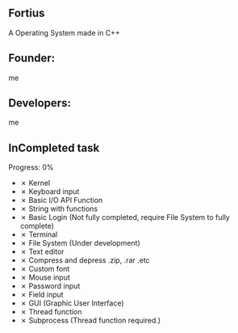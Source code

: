 ## Fortius
A Operating System made in C++
## Founder:
me
## Developers:
me
## InCompleted task
Progress: 0%
* ✗ Kernel
* ✗ Keyboard input
* ✗ Basic I/O API Function
* ✗ String with functions
* ✗ Basic Login (Not fully completed, require File System to fully complete)
* ✗ Terminal
* ✗ File System (Under development)
* ✗ Text editor
* ✗ Compress and depress .zip, .rar .etc
* ✗ Custom font
* ✗ Mouse input
* ✗ Password input
* ✗ Field input
* ✗ GUI (Graphic User Interface)
* ✗ Thread function
* ✗ Subprocess (Thread function required.)
